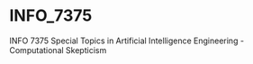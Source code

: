 # INFO_7375
INFO 7375  Special Topics in  Artificial Intelligence Engineering - Computational Skepticism 
